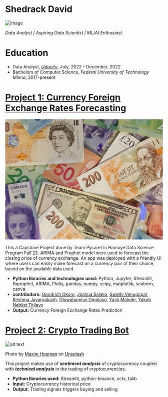 # Shedrack David
![image](image/ssh.png)

*Data Analyst | Aspiring Data Scientist | ML/AI Enthusiast*

# Education
* Data Analyst, *[Udacity](https://confirm.udacity.com/JR59H6LU)*, July, 2022 - December, 2022
* Bachelors of Computer Science, *Federal University of Technology Minna*, 2017-present

# [Project 1: Currency Foreign Exchange Rates Forecasting](https://github.com/bakasheddy/Currency-Foreign-Exchange-Rate-Prediction)
![image](image/2023-02-09-09-35-08.png)


This a Capstone Project done by Team Pycaret in Hamoye Data Science Program Fall'22. ARIMA and Prophet model were used to forecast the closing price of currency exchange. An app was deployed with a friendly UI where users can easily make forecast on a currency pair of their choice, based on the available data used.
* **Python libraries and technologies used:** Python, Jupyter, Streamlit, fbprophet, ARIMA, Plotly, pandas, numpy, scipy, matplotlib, seaborn, canva
* **contributors:** [Goodrich Okoro](https://www.linkedin.com/in/goodrichokoro/), [Joshua Salako](https://www.linkedin.com/mwlite/in/salakojoshua), [Swathi Venugopal](https://www.linkedin.com/in/swathi-venugopal-ab0b47186), [Reshma Jayaprakash](https://www.linkedin.com/in/reshma-jayaprakash-8a278aa0), [Oluwabamise Omolaso](https://www.linkedin.com/in/oluwabamise-omolaso), [Yash Malode](https://www.linkedin.com/in/yash-malode-26a169216), [Yakub Nabilat Titilayo](https://www.linkedin.com/in/nabilatyakub)
* **Output:** Currency Foreign Exchange Rates Prediction

# [Project 2: Crypto Trading Bot](http://youtube.com/dataprofessor)
![alt text](maxim-hopman-fiXLQXAhCfk-unsplash.jpg)

Photo by <a href="https://unsplash.com/@nampoh?utm_source=unsplash&utm_medium=referral&utm_content=creditCopyText">Maxim Hopman</a> on <a href="https://unsplash.com/s/photos/cryptocurrency-trading?utm_source=unsplash&utm_medium=referral&utm_content=creditCopyText">Unsplash</a>

This project makes use of ***sentiment analysis*** of cryptocurrency coupled with ***technical analysis*** in the trading of cryptocurrencies.
* **Python libraries used:** Streamlit, python-binance, cctx, talib
* **Input:** Cryptocurrency historical price
* **Output:** Trading signals triggers buying and selling
